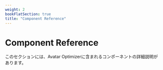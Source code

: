 ```yaml
---
weight: 2
bookFlatSection: true
title: "Component Reference"
---
```


# Component Reference

このセクションには、Avatar Optimizerに含まれるコンポーネントの詳細説明があります。
